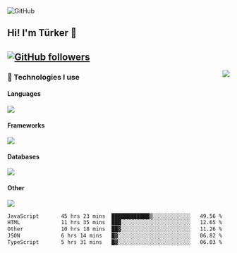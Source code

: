 ![GitHub](https://github.com/turkwr/turkwr/assets/63150613/e5462c44-ccab-48a0-8a33-9f1ea91ff35d)
<!-- ## Hi! I'm Türker 🖐️ -->

##  Hi! I'm Türker 👋
## [![GitHub followers](https://img.shields.io/github/followers/turkwr?color=333&label=Follow&logo=github&logoColor=fff&style=flat-square)](https://github.com/turkwr?tab=followers)
<a href="https://discord.com/users/162740870607536128">
 <img src="https://lanyard.cnrad.dev/api/162740870607536128?hideTimestamp=true&idleMessage=Just%20chillin'%20at%20the%20moment&bg=161a23&animated=true" align="right" />
</a>

### 🧠 Technologies I use
#### Languages
![](https://skillicons.dev/icons?i=js,ts,py,php,go&theme=dark&perline=6)
#### Frameworks
![](https://skillicons.dev/icons?i=next,react,nodejs,tailwind,bootstrap,express&theme=dark&perline=6)
#### Databases
![](https://skillicons.dev/icons?i=mongodb,mysql,sqlite,postgres&theme=dark&perline=6)
#### Other
![](https://skillicons.dev/icons?i=github,git,figma,photoshop,cloudflare,vercel,replit,vscode,visualstudio,discord&theme=dark&perline=6)


<!--START_SECTION:waka-->

```txt
JavaScript       45 hrs 23 mins  ████████████▒░░░░░░░░░░░░   49.56 %
HTML             11 hrs 35 mins  ███░░░░░░░░░░░░░░░░░░░░░░   12.65 %
Other            10 hrs 18 mins  ██▓░░░░░░░░░░░░░░░░░░░░░░   11.26 %
JSON             6 hrs 14 mins   █▓░░░░░░░░░░░░░░░░░░░░░░░   06.82 %
TypeScript       5 hrs 31 mins   █▓░░░░░░░░░░░░░░░░░░░░░░░   06.03 %
```

<!--END_SECTION:waka-->
